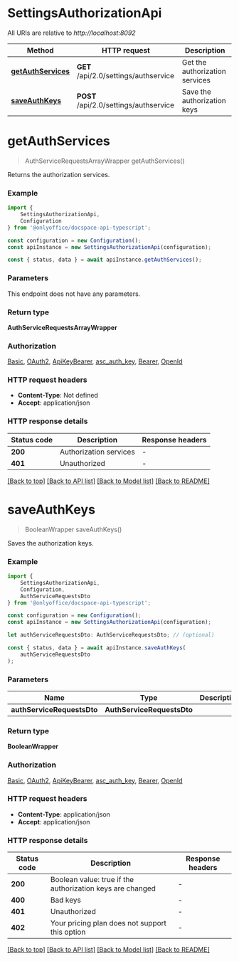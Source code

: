 # SettingsAuthorizationApi

All URIs are relative to *http://localhost:8092*

|Method | HTTP request | Description|
|------------- | ------------- | -------------|
|[**getAuthServices**](#getauthservices) | **GET** /api/2.0/settings/authservice | Get the authorization services|
|[**saveAuthKeys**](#saveauthkeys) | **POST** /api/2.0/settings/authservice | Save the authorization keys|

# **getAuthServices**
> AuthServiceRequestsArrayWrapper getAuthServices()

Returns the authorization services.

### Example

```typescript
import {
    SettingsAuthorizationApi,
    Configuration
} from '@onlyoffice/docspace-api-typescript';

const configuration = new Configuration();
const apiInstance = new SettingsAuthorizationApi(configuration);

const { status, data } = await apiInstance.getAuthServices();
```

### Parameters
This endpoint does not have any parameters.


### Return type

**AuthServiceRequestsArrayWrapper**

### Authorization

[Basic](../README.md#Basic), [OAuth2](../README.md#OAuth2), [ApiKeyBearer](../README.md#ApiKeyBearer), [asc_auth_key](../README.md#asc_auth_key), [Bearer](../README.md#Bearer), [OpenId](../README.md#OpenId)

### HTTP request headers

 - **Content-Type**: Not defined
 - **Accept**: application/json


### HTTP response details
| Status code | Description | Response headers |
|-------------|-------------|------------------|
|**200** | Authorization services |  -  |
|**401** | Unauthorized |  -  |

[[Back to top]](#) [[Back to API list]](../README.md#documentation-for-api-endpoints) [[Back to Model list]](../README.md#documentation-for-models) [[Back to README]](../README.md)

# **saveAuthKeys**
> BooleanWrapper saveAuthKeys()

Saves the authorization keys.

### Example

```typescript
import {
    SettingsAuthorizationApi,
    Configuration,
    AuthServiceRequestsDto
} from '@onlyoffice/docspace-api-typescript';

const configuration = new Configuration();
const apiInstance = new SettingsAuthorizationApi(configuration);

let authServiceRequestsDto: AuthServiceRequestsDto; // (optional)

const { status, data } = await apiInstance.saveAuthKeys(
    authServiceRequestsDto
);
```

### Parameters

|Name | Type | Description  | Notes|
|------------- | ------------- | ------------- | -------------|
| **authServiceRequestsDto** | **AuthServiceRequestsDto**|  | |


### Return type

**BooleanWrapper**

### Authorization

[Basic](../README.md#Basic), [OAuth2](../README.md#OAuth2), [ApiKeyBearer](../README.md#ApiKeyBearer), [asc_auth_key](../README.md#asc_auth_key), [Bearer](../README.md#Bearer), [OpenId](../README.md#OpenId)

### HTTP request headers

 - **Content-Type**: application/json
 - **Accept**: application/json


### HTTP response details
| Status code | Description | Response headers |
|-------------|-------------|------------------|
|**200** | Boolean value: true if the authorization keys are changed |  -  |
|**400** | Bad keys |  -  |
|**401** | Unauthorized |  -  |
|**402** | Your pricing plan does not support this option |  -  |

[[Back to top]](#) [[Back to API list]](../README.md#documentation-for-api-endpoints) [[Back to Model list]](../README.md#documentation-for-models) [[Back to README]](../README.md)

